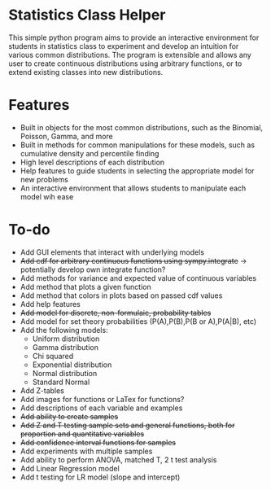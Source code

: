 # Statistics Class Helper
  This simple python program aims to provide an interactive environment for students in statistics class to experiment and develop an intuition for various common distributions. The program is extensible and allows any user to create continuous distributions using arbitrary functions, or to extend existing classes into new distributions.

# Features
  - Built in objects for the most common distributions, such as the Binomial, Poisson, Gamma, and more
  - Built in methods for common manipulations for these models, such as cumulative density and percentile finding
  - High level descriptions of each distribution
  - Help features to guide students in selecting the appropriate model for new problems
  - An interactive environment that allows students to manipulate each model wih ease

# To-do
  - Add GUI elements that interact with underlying models
  - ~~Add cdf for arbitrary continuous functions using sympy.integrate~~ -> potentially develop own integrate function?
  - Add methods for variance and expected value of continuous variables
  - Add method that plots a given function
  - Add method that colors in plots based on passed cdf values
  - Add help features
  - ~~Add model for discrete, non-formulaic, probability tables~~
  - Add model for set theory probabilities (P(A),P(B),P(B or A),P(A|B), etc)
  - Add the following models:
    - Uniform distribution
    - Gamma distribution
    - Chi squared
    - Exponential distribution
    - Normal distribution
    - Standard Normal
  - Add Z-tables
  - Add images for functions or LaTex for functions?
  - Add descriptions of each variable and examples
  - ~~Add ability to create samples~~
  - ~~Add Z and T testing sample sets and general functions, both for proportion and quantitative variables~~
  - ~~Add confidence interval functions for samples~~
  - Add experiments with multiple samples
  - Add ability to perform ANOVA, matched T, 2 t test analysis
  - Add Linear Regression model
  - Add t testing for LR model (slope and intercept)
